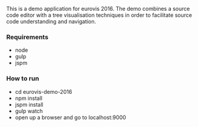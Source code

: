 This is a demo application for eurovis 2016. The demo combines a source code editor with a tree visualisation techniques in order to facilitate source code understanding and navigation.



### Requirements
 - node
 - gulp
 - jspm


### How to run
 - cd eurovis-demo-2016
 - npm install
 - jspm install
 - gulp watch
 - open up a browser and go to localhost:9000